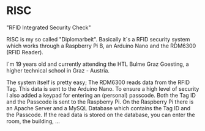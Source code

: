 # RISC
"RFID Integrated Security Check"

RISC is my so called "Diplomarbeit".
Basically it´s a RFID security system which works through a Raspberry Pi B, an Arduino Nano and the RDM6300 (RFID Reader).

I´m 19 years old and currently attending the HTL Bulme Graz Goesting, a higher technical school in Graz - Austria.

The system itself is pretty easy; 
The RDM6300 reads data from the RFID Tag. This data is sent to the Arduino Nano.
To ensure a high level of security I also added a keypad for entering an (personal) passcode.
Both the Tag ID and the Passcode is sent to the Raspberry Pi.
On the Raspberry Pi there is an Apache Server and a MySQL Database which contains the Tag ID and the Passcode.
If the read data is stored on the database, you can enter the room, the building, ...

